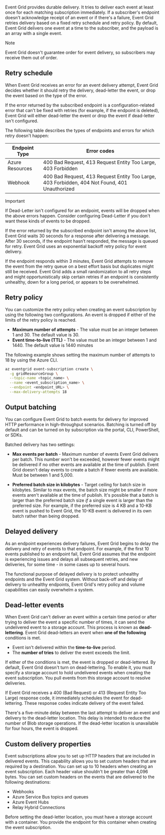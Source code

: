 Event Grid provides durable delivery. It tries to deliver each event at least once for each matching subscription immediately. If a subscriber's endpoint doesn't acknowledge receipt of an event or if there's a failure, Event Grid retries delivery based on a fixed retry schedule and retry policy. By default, Event Grid delivers one event at a time to the subscriber, and the payload is an array with a single event.

> [!NOTE]
> Event Grid doesn't guarantee order for event delivery, so subscribers may receive them out of order.

## Retry schedule

When Event Grid receives an error for an event delivery attempt, Event Grid decides whether it should retry the delivery, dead-letter the event, or drop the event based on the type of the error.

If the error returned by the subscribed endpoint is a configuration-related error that can't be fixed with retries (for example, if the endpoint is deleted), Event Grid will either dead-letter the event or drop the event if dead-letter isn't configured.

The following table describes the types of endpoints and errors for which retry doesn't happen:

| Endpoint Type | Error codes |
|--|--|
| Azure Resources | 400 Bad Request, 413 Request Entity Too Large, 403 Forbidden |
| Webhook | 400 Bad Request, 413 Request Entity Too Large, 403 Forbidden, 404 Not Found, 401 Unauthorized |

> [!IMPORTANT]
> If Dead-Letter isn't configured for an endpoint, events will be dropped when the above errors happen. Consider configuring Dead-Letter if you don't want these kinds of events to be dropped.

If the error returned by the subscribed endpoint isn't among the above list, Event Grid waits 30 seconds for a response after delivering a message. After 30 seconds, if the endpoint hasn’t responded, the message is queued for retry. Event Grid uses an exponential backoff retry policy for event delivery. 

If the endpoint responds within 3 minutes, Event Grid attempts to remove the event from the retry queue on a best effort basis but duplicates might still be received. Event Grid adds a small randomization to all retry steps and might opportunistically skip certain retries if an endpoint is consistently unhealthy, down for a long period, or appears to be overwhelmed.

## Retry policy

You can customize the retry policy when creating an event subscription by using the following two configurations. An event is dropped if either of the limits of the retry policy is reached.

* **Maximum number of attempts** - The value must be an integer between 1 and 30. The default value is 30.
* **Event time-to-live (TTL)** -  The value must be an integer between 1 and 1440. The default value is 1440 minutes

The following example shows setting the maximum number of attempts to 18 by using the Azure CLI.

```bash
az eventgrid event-subscription create \
  -g gridResourceGroup \
  --topic-name <topic_name> \
  --name <event_subscription_name> \
  --endpoint <endpoint_URL> \
  --max-delivery-attempts 18
```

## Output batching

You can configure Event Grid to batch events for delivery for improved HTTP performance in high-throughput scenarios. Batching is turned off by default and can be turned on by subscription via the portal, CLI, PowerShell, or SDKs. 

Batched delivery has two settings:

* **Max events per batch** - Maximum number of events Event Grid delivers per batch. This number won't be exceeded, however fewer events might be delivered if no other events are available at the time of publish. Event Grid doesn't delay events to create a batch if fewer events are available. Must be between 1 and 5,000.

* **Preferred batch size in kilobytes** - Target ceiling for batch size in kilobytes. Similar to max events, the batch size might be smaller if more events aren't available at the time of publish. It's possible that a batch is larger than the preferred batch size *if* a single event is larger than the preferred size. For example, if the preferred size is 4 KB and a 10-KB event is pushed to Event Grid, the 10-KB event is delivered in its own batch rather than being dropped.

## Delayed delivery

As an endpoint experiences delivery failures, Event Grid begins to delay the delivery and retry of events to that endpoint. For example, if the first 10 events published to an endpoint fail, Event Grid assumes that the endpoint is experiencing issues and delays all subsequent retries, and new deliveries, for some time - in some cases up to several hours.

The functional purpose of delayed delivery is to protect unhealthy endpoints and the Event Grid system. Without back-off and delay of delivery to unhealthy endpoints, Event Grid's retry policy and volume capabilities can easily overwhelm a system.

## Dead-letter events

When Event Grid can't deliver an event within a certain time period or after trying to deliver the event a specific number of times, it can send the undelivered event to a storage account. This process is known as **dead-lettering**. Event Grid dead-letters an event when **one of the following** conditions is met.

* Event isn't delivered within the **time-to-live** period.
* The **number of tries** to deliver the event exceeds the limit.

If either of the conditions is met, the event is dropped or dead-lettered. By default, Event Grid doesn't turn on dead-lettering. To enable it, you must specify a storage account to hold undelivered events when creating the event subscription. You pull events from this storage account to resolve deliveries.

If Event Grid receives a 400 (Bad Request) or 413 (Request Entity Too Large) response code, it immediately schedules the event for dead-lettering. These response codes indicate delivery of the event failed.

There's a five-minute delay between the last attempt to deliver an event and delivery to the dead-letter location. This delay is intended to reduce the number of Blob storage operations. If the dead-letter location is unavailable for four hours, the event is dropped.

## Custom delivery properties

Event subscriptions allow you to set up HTTP headers that are included in delivered events. This capability allows you to set custom headers that are required by a destination. You can set up to 10 headers when creating an event subscription. Each header value shouldn't be greater than 4,096 bytes. You can set custom headers on the events that are delivered to the following destinations:

* Webhooks
* Azure Service Bus topics and queues
* Azure Event Hubs
* Relay Hybrid Connections

Before setting the dead-letter location, you must have a storage account with a container. You provide the endpoint for this container when creating the event subscription. 
